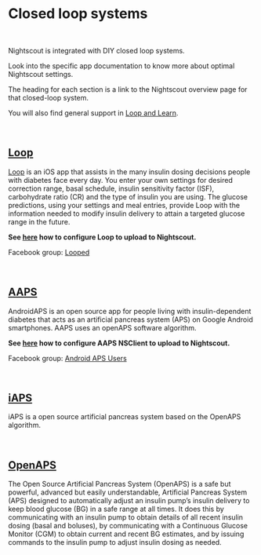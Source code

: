 # Closed loop systems

</br>

Nightscout is integrated with DIY closed loop systems.

Look into the specific app documentation to know more about optimal Nightscout settings.

The heading for each section is a link to the Nightscout overview page for that closed-loop system.

You will also find general support in [Loop and Learn](https://www.loopnlearn.org/).

</br>

## [Loop](https://loopkit.github.io/loopdocs)

[Loop](https://loopdocs.org) is an iOS app that assists in the many insulin dosing decisions people with diabetes face every day. You enter your own settings for desired correction range, basal schedule, insulin sensitivity factor (ISF), carbohydrate ratio (CR) and the type of insulin you are using.  The glucose predictions, using your settings and meal entries, provide Loop with the information needed to modify insulin delivery to attain a targeted glucose range in the future.

**See [here](https://loopkit.github.io/loopdocs/loop-3/services/#nightscout-login) how to configure Loop to upload to Nightscout.**

Facebook group: [Looped](https://www.facebook.com/groups/TheLoopedGroup)

</br>

## [AAPS](https://androidaps.readthedocs.io/en/latest/index.html)

AndroidAPS is an open source app for people living with insulin-dependent diabetes that acts as an artificial pancreas system (APS) on Google Android smartphones. AAPS uses an openAPS software algorithm.

**See [here](https://androidaps.readthedocs.io/en/latest/Configuration/Preferences.html#nsclient) how to configure AAPS NSClient to upload to Nightscout.**

Facebook group: [Android APS Users](https://www.facebook.com/groups/AndroidAPSUsers)

</br>

## [iAPS](https://iaps.readthedocs.io/en/main/)

iAPS is a open source artificial pancreas system based on the OpenAPS algorithm.

</br>

## [OpenAPS](https://openaps.readthedocs.io/en/latest/index.html)

The Open Source Artificial Pancreas System (OpenAPS) is a safe but powerful, advanced but easily understandable, Artificial Pancreas System (APS) designed to automatically adjust an insulin pump’s insulin delivery to keep blood glucose (BG) in a safe range at all times. It does this by communicating with an insulin pump to obtain details of all recent insulin dosing (basal and boluses), by communicating with a Continuous Glucose Monitor (CGM) to obtain current and recent BG estimates, and by issuing commands to the insulin pump to adjust insulin dosing as needed.
